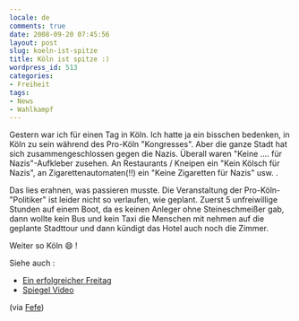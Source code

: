 ```yaml
---
locale: de
comments: true
date: 2008-09-20 07:45:56
layout: post
slug: koeln-ist-spitze
title: Köln ist spitze :)
wordpress_id: 513
categories:
- Freiheit
tags:
- News
- Wahlkampf
---
```


Gestern war ich für einen Tag in Köln. Ich hatte ja ein bisschen bedenken, in
Köln zu sein während des Pro-Köln "Kongresses". Aber die ganze Stadt hat sich
zusammengeschlossen gegen die Nazis. Überall waren "Keine .... für
Nazis"-Aufkleber zusehen. An Restaurants / Kneipen ein "Kein Kölsch für Nazis",
an Zigarettenautomaten(!!) ein "Keine Zigaretten für Nazis" usw. .

Das lies erahnen, was passieren musste. Die Veranstaltung der
Pro-Köln-"Politiker" ist leider nicht so verlaufen, wie geplant. Zuerst 5
unfreiwillige Stunden auf einem Boot, da es keinen Anleger ohne Steineschmeißer
gab, dann wollte kein Bus und kein Taxi die Menschen mit nehmen auf die
geplante Stadttour und dann kündigt das Hotel auch noch die Zimmer.

Weiter so Köln :smile: !

Siehe auch :

  * [Ein erfolgreicher Freitag](http://www.nrhz.de/flyer/beitrag.php?id=12910)
  * [Spiegel Video ](http://www.spiegel.de/video/video-36350.html)

(via [Fefe](http://blog.fefe.de/?ts=b62aedce))


